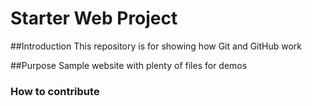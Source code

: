 # Starter Web Project

##Introduction
This repository is for showing how Git and GitHub work

##Purpose
Sample website with plenty of files for demos

### How to contribute



